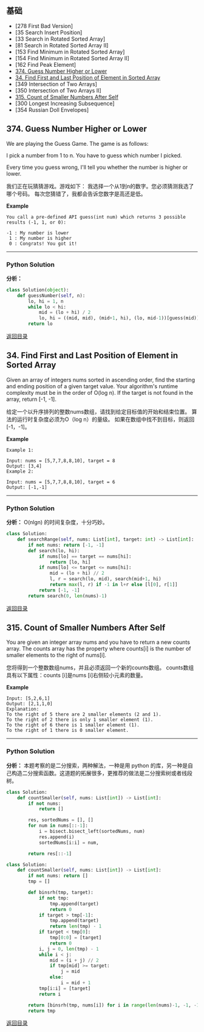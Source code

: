 <span id = "00"></span>
## 基础
 - [278	First Bad Version]
 - [35	Search Insert Position]
 - [33	Search in Rotated Sorted Array]
 - [81	Search in Rotated Sorted Array II]
 - [153	Find Minimum in Rotated Sorted Array]
 - [154	Find Minimum in Rotated Sorted Array II]
 - [162	Find Peak Element]
 - [374. Guess Number Higher or Lower](#374-guess-number-higher-or-lower)
 - [34. Find First and Last Position of Element in Sorted Array](#34-find-first-and-last-position-of-element-in-sorted-array)
 - [349	Intersection of Two Arrays]
 - [350	Intersection of Two Arrays II]
 - [315. Count of Smaller Numbers After Self](#315-count-of-smaller-numbers-after-self)
 - [300	Longest Increasing Subsequence]
 - [354	Russian Doll Envelopes]


## 374. Guess Number Higher or Lower

We are playing the Guess Game. The game is as follows:

I pick a number from 1 to n. You have to guess which number I picked.

Every time you guess wrong, I'll tell you whether the number is higher or lower.

我们正在玩猜猜游戏。游戏如下： 我选择一个从1到n的数字。您必须猜测我选了哪个号码。 每次您猜错了，我都会告诉您数字是高还是低。

**Example**

```
You call a pre-defined API guess(int num) which returns 3 possible results (-1, 1, or 0):

-1 : My number is lower
 1 : My number is higher
 0 : Congrats! You got it!
```

---

### Python Solution
**分析：**

```python
class Solution(object):
    def guessNumber(self, n):
        lo, hi = 1, n
        while lo < hi:
            mid = (lo + hi) / 2
            lo, hi = ((mid, mid), (mid+1, hi), (lo, mid-1))[guess(mid)]
        return lo
```

[返回目录](#00)

## 34. Find First and Last Position of Element in Sorted Array

Given an array of integers nums sorted in ascending order, find the starting and ending position of a given target value.
Your algorithm's runtime complexity must be in the order of O(log n).
If the target is not found in the array, return [-1, -1].

给定一个以升序排列的整数nums数组，请找到给定目标值的开始和结束位置。 算法的运行时复杂度必须为O（log n）的量级。 如果在数组中找不到目标，则返回[-1，-1]。

**Example**

```
Example 1:

Input: nums = [5,7,7,8,8,10], target = 8
Output: [3,4]
Example 2:

Input: nums = [5,7,7,8,8,10], target = 6
Output: [-1,-1]
```

---

### Python Solution
**分析：** O(nlgn) 的时间复杂度，十分巧妙。

```python
class Solution:
    def searchRange(self, nums: List[int], target: int) -> List[int]:
        if not nums: return [-1, -1]
        def search(lo, hi):
            if nums[lo] == target == nums[hi]:
                return [lo, hi]
            if nums[lo] <= target <= nums[hi]:
                mid = (lo + hi) // 2
                l, r = search(lo, mid), search(mid+1, hi)
                return max(l, r) if -1 in l+r else [l[0], r[1]]
            return [-1, -1]
        return search(0, len(nums)-1)
```

[返回目录](#00)

## 315. Count of Smaller Numbers After Self

You are given an integer array nums and you have to return a new counts array. The counts array has the property where counts[i] is the number of smaller elements to the right of nums[i].

您将得到一个整数数组nums，并且必须返回一个新的counts数组。 counts数组具有以下属性：counts [i]是nums [i]右侧较小元素的数量。

**Example**

```
Input: [5,2,6,1]
Output: [2,1,1,0]
Explanation:
To the right of 5 there are 2 smaller elements (2 and 1).
To the right of 2 there is only 1 smaller element (1).
To the right of 6 there is 1 smaller element (1).
To the right of 1 there is 0 smaller element.
```

---

### Python Solution
**分析：** 本题考察的是二分搜索，两种解法，一种是用 python 的库，另一种是自己构造二分搜索函数。这道题的拓展很多，更推荐的做法是二分搜索树或者线段树。

```python
class Solution:
    def countSmaller(self, nums: List[int]) -> List[int]:
        if not nums:
            return []

        res, sortedNums = [], []
        for num in nums[::-1]:
            i = bisect.bisect_left(sortedNums, num)
            res.append(i)
            sortedNums[i:i] = num,

        return res[::-1]
```

```python
class Solution:
    def countSmaller(self, nums: List[int]) -> List[int]:
        if not nums: return []
        tmp = []

        def binsrh(tmp, target):
            if not tmp:
                tmp.append(target)
                return 0
            if target > tmp[-1]:
                tmp.append(target)
                return len(tmp) - 1
            if target < tmp[0]:
                tmp[0:0] = [target]
                return 0
            i, j = 0, len(tmp) - 1
            while i < j:
                mid = (i + j) // 2
                if tmp[mid] >= target:
                    j = mid
                else:
                    i = mid + 1
            tmp[i:i] = [target]
            return i

        return [binsrh(tmp, nums[i]) for i in range(len(nums)-1, -1, -1)][::-1]
        return tmp
```

[返回目录](#00)
